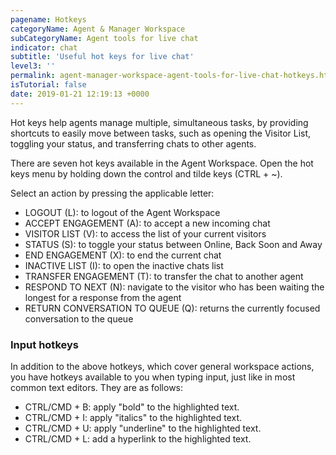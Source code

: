 ```yaml
---
pagename: Hotkeys
categoryName: Agent & Manager Workspace
subCategoryName: Agent tools for live chat
indicator: chat
subtitle: 'Useful hot keys for live chat'
level3: ''
permalink: agent-manager-workspace-agent-tools-for-live-chat-hotkeys.html
isTutorial: false
date: 2019-01-21 12:19:13 +0000
---
```


Hot keys help agents manage multiple, simultaneous tasks, by providing shortcuts to easily move between tasks, such as opening the Visitor List, toggling your status, and transferring chats to other agents.

There are seven hot keys available in the Agent Workspace. Open the hot keys menu by holding down the control and tilde keys (CTRL + \~).

Select an action by pressing the applicable letter:

* LOGOUT (L): to logout of the Agent Workspace
* ACCEPT ENGAGEMENT (A): to accept a new incoming chat
* VISITOR LIST (V): to access the list of your current visitors
* STATUS (S): to toggle your status between Online, Back Soon and Away
* END ENGAGEMENT (X): to end the current chat
* INACTIVE LIST (I): to open the inactive chats list
* TRANSFER ENGAGEMENT (T): to transfer the chat to another agent
* RESPOND TO NEXT (N): navigate to the visitor who has been waiting the longest for a response from the agent
* RETURN CONVERSATION TO QUEUE (Q): returns the currently focused conversation to the queue

### Input hotkeys

In addition to the above hotkeys, which cover general workspace actions, you have hotkeys available to you when typing input, just like in most common text editors. They are as follows:

* CTRL/CMD + B: apply "bold" to the highlighted text.
* CTRL/CMD + I: apply "italics" to the highlighted text.
* CTRL/CMD + U: apply "underline" to the highlighted text.
* CTRL/CMD + L: add a hyperlink to the highlighted text.


